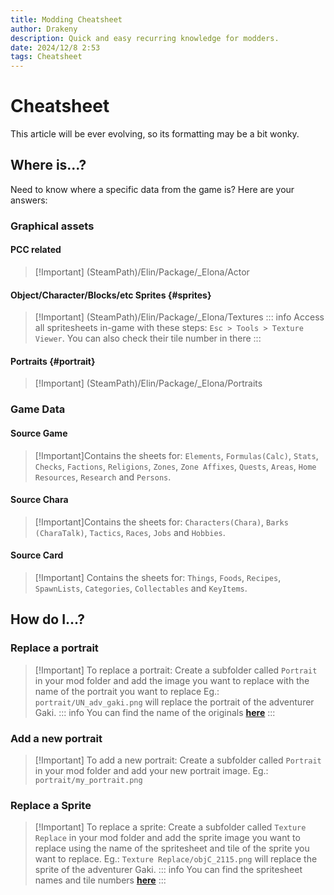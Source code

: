 ```yaml
---
title: Modding Cheatsheet
author: Drakeny
description: Quick and easy recurring knowledge for modders.
date: 2024/12/8 2:53
tags: Cheatsheet
---
```


# Cheatsheet

This article will be ever evolving, so its formatting may be a bit wonky.

## Where is...?

Need to know where a specific data from the game is? Here are your answers:

### Graphical assets

#### PCC related

> [!Important] (SteamPath)/Elin/Package/_Elona/Actor

#### Object/Character/Blocks/etc Sprites {#sprites}

> [!Important] (SteamPath)/Elin/Package/_Elona/Textures
> ::: info Access all spritesheets in-game with these steps: `Esc > Tools > Texture Viewer`.
> You can also check their tile number in there
> :::

#### Portraits {#portrait}

> [!Important] (SteamPath)/Elin/Package/_Elona/Portraits

### Game Data

#### Source Game

> [!Important]Contains the sheets for:
> `Elements`, `Formulas(Calc)`, `Stats`, `Checks`, `Factions`, `Religions`, `Zones`, `Zone Affixes`, `Quests`, `Areas`, `Home Resources`, `Research` and `Persons`.
> <LinkCard t="SourceGame.xlsx" u="https://docs.google.com/spreadsheets/d/16-LkHtVqjuN9U0rripjBn-nYwyqqSGg_"/>

#### Source Chara

> [!Important]Contains the sheets for:
> `Characters(Chara)`, `Barks (CharaTalk)`, `Tactics`, `Races`, `Jobs` and `Hobbies`.
> <LinkCard t="SourceChara.xlsx" u="https://docs.google.com/spreadsheets/d/1CJqsXFF2FLlpPz710oCpNFYF4W_5yoVn"/>

#### Source Card

> [!Important] Contains the sheets for:
> `Things`, `Foods`, `Recipes`, `SpawnLists`, `Categories`, `Collectables` and `KeyItems`.
> <LinkCard t="SourceCard.xlsx" u="https://docs.google.com/spreadsheets/d/175DaEeB-8qU3N4iBTnaal1ZcP5SU6S_Z"/>

## How do I...?

### Replace a portrait

> [!Important] To replace a portrait:
> Create a subfolder called `Portrait` in your mod folder and add the image you want to replace with the name of the portrait you want to replace
> Eg.: `portrait/UN_adv_gaki.png` will replace the portrait of the adventurer Gaki.
> ::: info You can find the name of the originals [**here**](#portrait)
> :::

### Add a new portrait

> [!Important] To add a new portrait:
> Create a subfolder called `Portrait` in your mod folder and add your new portrait image.
> Eg.: `portrait/my_portrait.png`

### Replace a Sprite

> [!Important] To replace a sprite:
> Create a subfolder called `Texture Replace` in your mod folder and add the sprite image you want to replace using the name of the spritesheet and tile of the sprite you want to replace.
> Eg.: `Texture Replace/objC_2115.png` will replace the sprite of the adventurer Gaki.
> ::: info You can find the spritesheet names and tile numbers [**here**](#sprites)
> :::
